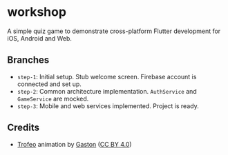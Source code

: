 # workshop

A simple quiz game to demonstrate cross-platform Flutter development for iOS, Android and Web.

## Branches

- `step-1`: Initial setup. Stub welcome screen. Firebase account is connected and set up.
- `step-2`: Common architecture implementation. `AuthService` and `GameService` are mocked.
- `step-3`: Mobile and web services implemented. Project is ready.

## Credits

- [Trofeo](https://www.2dimensions.com/a/budindepan/files/flare/trofeo/preview) animation by [Gaston](https://www.2dimensions.com/a/budindepan) ([CC BY 4.0](https://creativecommons.org/licenses/by/4.0/))
